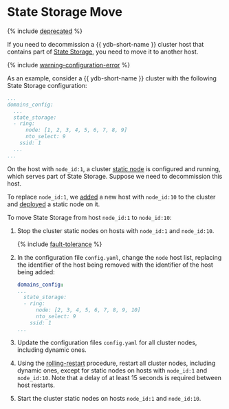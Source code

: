 # State Storage Move

{% include [deprecated](_includes/deprecated.md) %}

If you need to decommission a {{ ydb-short-name }} cluster host that contains part of [State Storage](../../../reference/configuration/domains_config.md#domains-state), you need to move it to another host.

{% include [warning-configuration-error](_includes/warning-configuration-error.md) %}

As an example, consider a {{ ydb-short-name }} cluster with the following State Storage configuration:

```yaml
...
domains_config:
  ...
  state_storage:
  - ring:
      node: [1, 2, 3, 4, 5, 6, 7, 8, 9]
      nto_select: 9
    ssid: 1
  ...
...
```

On the host with `node_id:1`, a cluster [static node](../../../reference/configuration/hosts.md#hosts) is configured and running, which serves part of State Storage. Suppose we need to decommission this host.

To replace `node_id:1`, we [added](cluster-expansion.md#add-host) a new host with `node_id:10` to the cluster and [deployed](cluster-expansion.md#add-static-node) a static node on it.

To move State Storage from host `node_id:1` to `node_id:10`:

1. Stop the cluster static nodes on hosts with `node_id:1` and `node_id:10`.

    {% include [fault-tolerance](_includes/fault-tolerance.md) %}

1. In the configuration file `config.yaml`, change the `node` host list, replacing the identifier of the host being removed with the identifier of the host being added:

    ```yaml
    domains_config:
    ...
      state_storage:
      - ring:
          node: [2, 3, 4, 5, 6, 7, 8, 9, 10]
          nto_select: 9
        ssid: 1
    ...
    ```

1. Update the configuration files `config.yaml` for all cluster nodes, including dynamic ones.
1. Using the [rolling-restart](../../../maintenance/manual/node_restarting.md) procedure, restart all cluster nodes, including dynamic ones, except for static nodes on hosts with `node_id:1` and `node_id:10`. Note that a delay of at least 15 seconds is required between host restarts.
1. Start the cluster static nodes on hosts `node_id:1` and `node_id:10`.